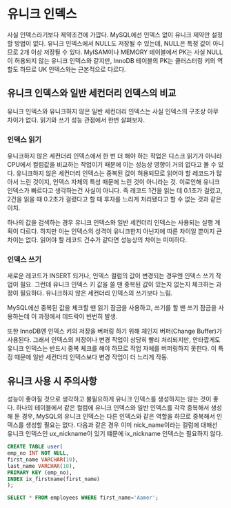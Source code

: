 # 유니크 인덱스
사실 인덱스라기보다 제약조건에 가깝다. MySQL에선 인덱스 없이 유니크 제약만 설정할 방법이 없다. 유니크 인덱스에서 NULL도 저장될 수 있는데, NULL은 특정 값이 아니므로 2개 이상 저장될 수 있다. MyISAM이나 MEMORY 테이블에서 PK는 사실 NULL이 허용되지 않는 유니크 인덱스와 같지만, InnoDB 테이블의 PK는 클러스터링 키의 역할도 하므로 UK 인덱스와는 근본적으로 다르다.

## 유니크 인덱스와 일반 세컨더리 인덱스의 비교
유니크 인덱스와 유니크하지 않은 일반 세컨더리 인덱스는 사실 인덱스의 구조상 아무 차이가 없다. 읽기와 쓰기 성능 관점에서 한번 살펴보자.

### 인덱스 읽기
유니크하지 않은 세컨더리 인덱스에서 한 번 더 해야 하는 작업은 디스크 읽기가 아니라 CPU에서 컬럼값을 비교하는 작업이기 때문에 이는 성능상 영향이 거의 없다고 볼 수 있다. 유니크하지 않은 세컨더리 인덱스는 중복된 값이 허용되므로 읽어야 할 레코드가 많아서 느린 것이지, 인덱스 자체의 특성 때문에 느린 것이 아니라는 것. 이로인해 유니크 인덱스가 빠르다고 생각하는건 사실이 아니다.
즉 레코드 1건을 읽는 데 0.1초가 걸렸고, 2건을 읽을 때 0.2초가 걸렸다고 할 때 후자를 느리게 처리됐다고 할 수 없는 것과 같은 이치. 

하나의 값을 검색하는 경우 유니크 인덱스와 일반 세컨더리 인덱스는 사용되는 실행 계획이 다르다. 하지만 이는 인덱스의 성격이 유니크한지 아닌지에 따른 차이일 뿐이지 큰 차이는 없다. 읽어야 할 레코드 건수가 같다면 성능상의 차이는 미미하다.

### 인덱스 쓰기
새로운 레코드가 INSERT 되거나, 인덱스 컬럼의 값이 변경되는 경우엔 인덱스 쓰기 작업이 필요. 그런데 유니크 인덱스 키 값을 쓸 땐 중복된 값이 있는지 없는지 체크하는 과정이 필요하다. 유니크하지 않은 세컨더리 인덱스의 쓰기보다 느림.

MySQL에선 중복된 값을 체크할 땐 읽기 잠금을 사용하고, 쓰기를 할 땐 쓰기 잠금을 사용하는데 이 과정에서 데드락이 빈번히 발생.

또한 InnoDB엔 인덱스 키의 저장을 버퍼링 하기 위해 체인지 버퍼(Change Buffer)가 사용된다. 그래서 인덱스의 저장이나 변경 작업이 상당히 빨리 처리되지만, 안타깝게도 유니크 인덱스는 반드시 중복 체크를 해야 하므로 작업 자체를 버퍼링하지 못한다. 이 특징 때문에 일반 세컨더리 인덱스보다 변경 작업이 더 느리게 작동.

## 유니크 사용 시 주의사항
성능이 좋아질 것으로 생각하고 불필요하게 유니크 인덱스를 생성하지는 않는 것이 좋다.
하나의 테이블에서 같은 컬럼에 유니크 인덱스와 일반 인덱스를 각각 중복해서 생성해 둔 경우, MySQL의 유니크 인덱스는 다른 인덱스와 같은 역할을 하므로 중복해서 인덱스를 생성할 필요는 없다.
다음과 같은 경우 이미 nick_name이라는 컬럼에 대해선 유니크 인덱스인 ux_nickname이 있기 떄문에 ix_nickname 인덱스는 필요하지 않다.


```sql
CREATE TABLE user(
emp_no INT NOT NULL,
first_name VARCHAR(10),
last_name VARCHAR(10),
PRIMARY KEY (emp_no),
INDEX ix_firstname(first_name)
);

SELECT * FROM employees WHERE first_name='Aamer';
```